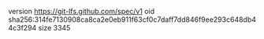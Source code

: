 version https://git-lfs.github.com/spec/v1
oid sha256:314fe7130908ca8ca2e0eb911f63cf0c7daff7dd846f9ee293c648db44c3f294
size 3345

